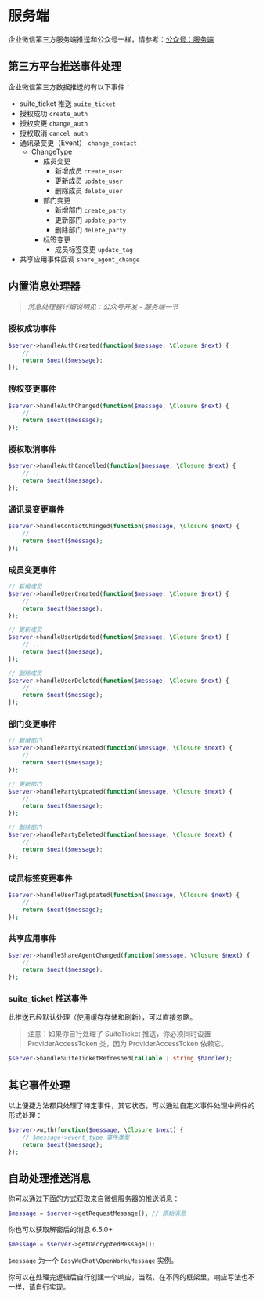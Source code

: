 # 服务端

企业微信第三方服务端推送和公众号一样，请参考：[公众号：服务端](../official-account/server.md)

## 第三方平台推送事件处理

企业微信第三方数据推送的有以下事件：

- suite_ticket 推送 `suite_ticket`
- 授权成功 `create_auth`
- 授权变更 `change_auth`
- 授权取消 `cancel_auth`
- 通讯录变更（Event） `change_contact`
  - ChangeType
    - 成员变更
      - 新增成员 `create_user`
      - 更新成员 `update_user`
      - 删除成员 `delete_user`
    - 部门变更
      - 新增部门 `create_party`
      - 更新部门 `update_party`
      - 删除部门 `delete_party`
    - 标签变更
      - 成员标签变更 `update_tag`
- 共享应用事件回调 `share_agent_change`

## 内置消息处理器

> _消息处理器详细说明见：公众号开发 - 服务端一节_

### 授权成功事件

```php
$server->handleAuthCreated(function($message, \Closure $next) {
    // ...
    return $next($message);
});
```

### 授权变更事件

```php
$server->handleAuthChanged(function($message, \Closure $next) {
    // ...
    return $next($message);
});
```

### 授权取消事件

```php
$server->handleAuthCancelled(function($message, \Closure $next) {
    // ...
    return $next($message);
});
```

### 通讯录变更事件

```php
$server->handleContactChanged(function($message, \Closure $next) {
    // ...
    return $next($message);
});
```

### 成员变更事件

```php
// 新增成员
$server->handleUserCreated(function($message, \Closure $next) {
    // ...
    return $next($message);
});

// 更新成员
$server->handleUserUpdated(function($message, \Closure $next) {
    // ...
    return $next($message);
});

// 删除成员
$server->handleUserDeleted(function($message, \Closure $next) {
    // ...
    return $next($message);
});
```

### 部门变更事件

```php
// 新增部门
$server->handlePartyCreated(function($message, \Closure $next) {
    // ...
    return $next($message);
});

// 更新部门
$server->handlePartyUpdated(function($message, \Closure $next) {
    // ...
    return $next($message);
});

// 删除部门
$server->handlePartyDeleted(function($message, \Closure $next) {
    // ...
    return $next($message);
});
```

### 成员标签变更事件

```php
$server->handleUserTagUpdated(function($message, \Closure $next) {
    // ...
    return $next($message);
});
```

### 共享应用事件

```php
$server->handleShareAgentChanged(function($message, \Closure $next) {
    // ...
    return $next($message);
});
```

### suite_ticket 推送事件

此推送已经默认处理（使用缓存存储和刷新），可以直接忽略。

> 注意：如果你自行处理了 SuiteTicket 推送，你必须同时设置 ProviderAccessToken 类，因为 ProviderAccessToken 依赖它。

```php
$server->handleSuiteTicketRefreshed(callable | string $handler);
```

## 其它事件处理

以上便捷方法都只处理了特定事件，其它状态，可以通过自定义事件处理中间件的形式处理：

```php
$server->with(function($message, \Closure $next) {
    // $message->event_type 事件类型
    return $next($message);
});
```

## 自助处理推送消息

你可以通过下面的方式获取来自微信服务器的推送消息：

```php
$message = $server->getRequestMessage(); // 原始消息
```

你也可以获取解密后的消息 <version-tag>6.5.0+</version-tag>

```php
$message = $server->getDecryptedMessage();
```

`$message` 为一个 `EasyWeChat\OpenWork\Message` 实例。

你可以在处理完逻辑后自行创建一个响应，当然，在不同的框架里，响应写法也不一样，请自行实现。
